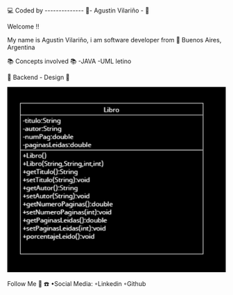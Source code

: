 :computer: Coded by -------------- :saxophone:- Agustin Vilariño - :saxophone:

Welcome !!

My name is Agustin Vilariño, i am software developer from 📌 Buenos Aires, Argentina 

📚 Concepts involved 📚
-JAVA
-UML letino

📐 Backend - Design 📐

![Screenshot](https://raw.githubusercontent.com/avilarino/backend-java-libro/master/images/libro-uml.png)

Follow Me 🙌 ☎️
•Social Media:
◦Linkedin
◦Github
